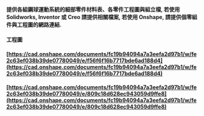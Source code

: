 #### 提供各組鋼球運動系統的細部零件材料表、各零件工程圖與組立檔, 若使用 Solidworks, Inventor 或 Creo 請提供相關檔案, 若使用 Onshape, 請提供個零組件與工程圖的網路連結.

#### 

#### 工程圖

#### [https://cad.onshape.com/documents/fc19b94094a7a3eefa2d97b1/w/fe2c63ef038b39de07780049/e/f56f6f16b7717bde6ad188d4](https://cad.onshape.com/documents/fc19b94094a7a3eefa2d97b1/w/fe2c63ef038b39de07780049/e/f56f6f16b7717bde6ad188d4)

#### [https://cad.onshape.com/documents/fc19b94094a7a3eefa2d97b1/w/fe2c63ef038b39de07780049/e/809c18d628ec943059d9ffe8](https://cad.onshape.com/documents/fc19b94094a7a3eefa2d97b1/w/fe2c63ef038b39de07780049/e/809c18d628ec943059d9ffe8)



